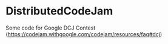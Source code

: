 # DistributedCodeJam
Some code for Google DCJ Contest (https://codejam.withgoogle.com/codejam/resources/faq#dcj)
